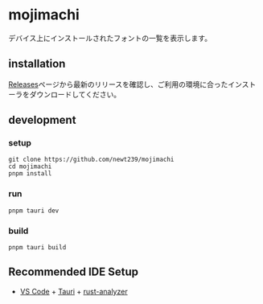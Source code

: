 # mojimachi

デバイス上にインストールされたフォントの一覧を表示します。

## installation

[Releases](https://github.com/newt239/mojimachi/releases)ページから最新のリリースを確認し、ご利用の環境に合ったインストーラをダウンロードしてください。

## development

### setup

```
git clone https://github.com/newt239/mojimachi
cd mojimachi
pnpm install
```

### run

```
pnpm tauri dev
```

### build

```
pnpm tauri build
```

## Recommended IDE Setup

- [VS Code](https://code.visualstudio.com/) + [Tauri](https://marketplace.visualstudio.com/items?itemName=tauri-apps.tauri-vscode) + [rust-analyzer](https://marketplace.visualstudio.com/items?itemName=rust-lang.rust-analyzer)
